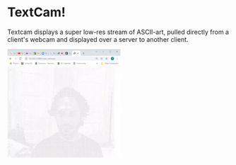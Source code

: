 # TextCam!

Textcam displays a super low-res stream of ASCII-art, pulled directly from a client's webcam and displayed over a server to another client. 

![Hello World!](https://raw.githubusercontent.com/tal-z/TextCam/master/hello_world.gif)